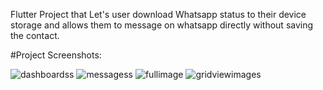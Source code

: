 Flutter Project that Let's user download Whatsapp status to their device storage and allows them to message on whatsapp directly without saving the contact.

#Project Screenshots:

![dashboardss](https://user-images.githubusercontent.com/71441129/207234526-693f3ba6-f6d9-4406-a061-05520cb02be6.jpeg)
![messagess](https://user-images.githubusercontent.com/71441129/207234620-0d5b563d-7ed7-48e7-9674-2778def32233.jpeg)
![fullimage](https://user-images.githubusercontent.com/71441129/207234624-26879e90-2036-4e42-a6da-7da20596b39e.jpeg)
![gridviewimages](https://user-images.githubusercontent.com/71441129/207234627-dd987d98-ace1-4311-94db-520404f9af1c.jpeg)
